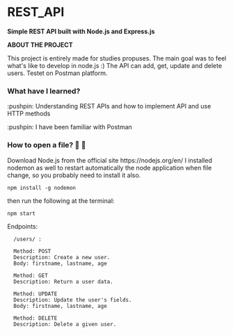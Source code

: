 # REST_API 

**Simple REST API built with Node.js and Express.js**

**ABOUT THE PROJECT**

This project is entirely made for studies propuses.  The main goal was to feel what's like to develop in node.js :) 
The API can add, get, update and delete users. Testet on Postman platform.

<h3>What have I learned?</h3>
<p>:pushpin: Understanding REST APIs and how to implement API and use HTTP methods</p>
<p>:pushpin: I have been familiar with Postman</p>
      
<h3>How to open a file? 👀 👀</h3>
Download Node.js from the official site  https://nodejs.org/en/ 
I installed nodemon as well to restart automatically the node application when file change, so you probably need to install it also. 

```
npm install -g nodemon
```

then run the following at the terminal:
````
npm start
````

Endpoints:

      /users/ :

      Method: POST
      Description: Create a new user.
      Body: firstname, lastname, age
      
      Method: GET
      Description: Return a user data.

      Method: UPDATE
      Description: Update the user's fields.
      Body: firstname, lastname, age
      
      Method: DELETE
      Description: Delete a given user.
    
